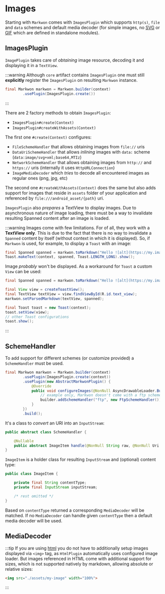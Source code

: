 # Images

Starting with <Badge text="3.0.0" /> `Markwon` comes with `ImagesPlugin`
which supports `http(s)`, `file` and `data` schemes and default media
decoder (for simple images, no [SVG](/docs/v3/image/svg.md) or [GIF](/docs/v3/image/gif.md) which
are defined in standalone modules).

## ImagesPlugin

`ImagePlugin` takes care of _obtaining_ image resource, decoding it and displaying it in a `TextView`.

:::warning
Although `core` artifact contains `ImagesPlugin` one must 
still **explicitly** register the `ImagesPlugin` on resulting `Markwon`
instance.
```java
final Markwon markwon = Markwon.builder(context)
        .usePlugin(ImagesPlugin.create())
```
:::

There are 2 factory methods to obtain `ImagesPlugin`:
* `ImagesPlugin#create(Context)`
* `ImagesPlugin#createWithAssets(Context)`

The first one `#create(Context)` configures:
* `FileSchemeHandler` that allows obtaining images from `file://` uris
* `DataUriSchemeHandler` that allows _inlining_ images with `data:` 
  scheme (`data:image/svg+xml;base64,MTIz`)
* `NetworkSchemeHandler` that allows obtaining images from `http://` and `https://` uris
  (internally it uses `HttpURLConnection`)
* `ImageMediaDecoder` which _tries_ to decode all encountered images as regular ones (png, jpg, etc)

The second one `#createWithAssets(Context)` does the same but also adds support
for images that reside in `assets` folder of your application and
referenced by `file:///android_asset/{path}` uri.

`ImagesPlugin` also _prepares_ a TextView to display images. Due to asynchronous
nature of image loading, there must be a way to invalidate resulting Spanned 
content after an image is loaded.

:::warning
Images come with few limitations. For of all, they work with a **TextView only**.
This is due to the fact that there is no way to invalidate a `Spanned` content
by itself (without context in which it is displayed). So, if `Markwon` is used,
for example, to display a `Toast` with an image:

```java
final Spanned spanned = markwon.toMarkdown("Hello ![alt](https://my.image/1.JPG)");
Toast.makeText(context, spanned, Toast.LENGTH_LONG).show();
```

Image _probably_ won't be displayed. As a workaround for `Toast` a custom `View`
can be used:

```java
final Spanned spanned = markwon.toMarkdown("Hello ![alt](https://my.image/1.JPG)");

final View view = createToastView();
final TextView textView = view.findViewById(R.id.text_view);
markwon.setParsedMarkdown(textView, spanned);

final Toast toast = new Toast(context);
toast.setView(view);
// other Toast configurations
toast.show();
```
:::

## SchemeHandler

To add support for different schemes (or customize provided) a `SchemeHandler` must be used.

```java
final Markwon markwon = Markwon.builder(context)
        .usePlugin(ImagesPlugin.create(context))
        .usePlugin(new AbstractMarkwonPlugin() {
            @Override
            public void configureImages(@NonNull AsyncDrawableLoader.Builder builder) {
                // example only, Markwon doesn't come with a ftp scheme handler
                builder.addSchemeHandler("ftp", new FtpSchemeHandler());
            }
        })
        .build();
```

It's a class to _convert_ an URI into an `InputStream`:

```java
public abstract class SchemeHandler {

    @Nullable
    public abstract ImageItem handle(@NonNull String raw, @NonNull Uri uri);
}
```

`ImageItem` is a holder class for resulting `InputStream` and (optional)
content type:

```java
public class ImageItem {

    private final String contentType;
    private final InputStream inputStream;

    /* rest omitted */
}
```

Based on `contentType` returned a corresponding `MediaDecoder` will be matched.
If no `MediaDecoder` can handle given `contentType` then a default media decoder will
be used.

## MediaDecoder

:::tip
If you are using [html](/docs/v3/html/) you do not have to additionally setup
images displayed via `<img>` tag, as `HtmlPlugin` automatically uses configured
image loader. But images referenced in HTML come with additional support for
sizes, which is not supported natively by markdown, allowing absolute or relative sizes:

```html
<img src="./assets/my-image" width="100%">
```
:::
